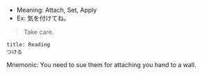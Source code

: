 
- Meaning: Attach, Set, Apply
- Ex: 気を付けてね。
>Take care.

```ad-note 
title: Reading
つける
```

Mnemonic: You need to sue them for attaching you hand to a wall.
